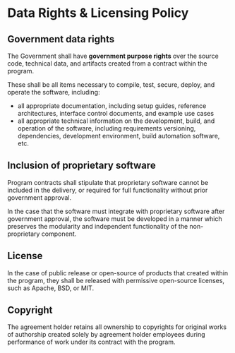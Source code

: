 # Data Rights & Licensing Policy

## Government data rights

The Government shall have **government purpose rights** over the source code, technical data, and artifacts created from a contract within the program.

These shall be all items necessary to compile, test, secure, deploy, and operate the software, including:

- all appropriate documentation, including setup guides, reference architectures, interface control documents, and example use cases
- all appropriate technical information on the development, build, and operation of the software, including requirements versioning, dependencies, development environment, build automation software, etc.

## Inclusion of proprietary software

Program contracts shall stipulate that proprietary software cannot be included in the delivery, or required for full functionality without prior government approval.

In the case that the software must integrate with proprietary software after government approval, the software must be developed in a manner which preserves the modularity and independent functionality of the non-proprietary component.

## License

In the case of public release or open-source of products that created within the program, they shall be released with permissive open-source licenses, such as Apache, BSD, or MIT.

## Copyright

The agreement holder retains all ownership to copyrights for original works of authorship created solely by agreement holder employees during performance of work under its contract with the program.
